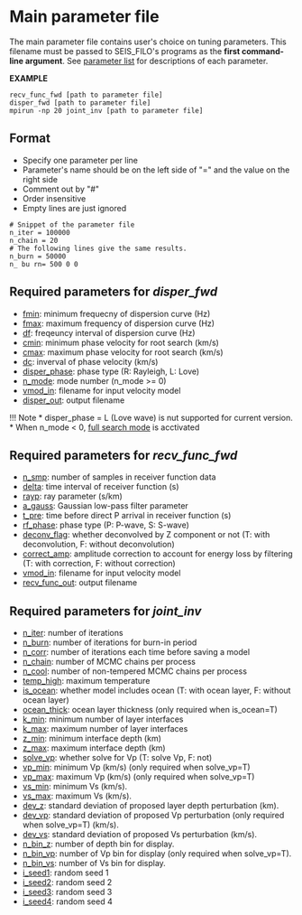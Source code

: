 # Main parameter file

The main parameter file contains user's choice on tuning parameters. This filename must be passed to SEIS_FILO's programs as the **first command-line argument**. See [parameter list](parameter_list.md) for descriptions of each parameter.  

__EXAMPLE__

```
recv_func_fwd [path to parameter file]
disper_fwd [path to parameter file]
mpirun -np 20 joint_inv [path to parameter file]
```

## Format
* Specify one parameter per line
* Parameter's name should be on the left side of "=" and the value on the right side
* Comment out by "#"
* Order insensitive
* Empty lines are just ignored
```
# Snippet of the parameter file
n_iter = 100000
n_chain = 20
# The following lines give the same results.
n_burn = 50000
n_ bu rn= 500 0 0
```

## Required parameters for _disper_fwd_

* [fmin](parameter_list.md#fmin): minimum frequecny of dispersion curve (Hz)
* [fmax](parameter_list.md#fmax): maximum frequency of dispersion curve (Hz)
* [df](parameter_list.md#df): freqeuncy interval of dispersion curve (Hz)
* [cmin](parameter_list.md#cmin): minimum phase velocity for root search (km/s)
* [cmax](parameter_list.md#cmax): maximum phase velocity for root search (km/s)
* [dc](parameter_list.md#dc): inverval of phase velocity (km/s)
* [disper_phase](parameter_list.md#disper_phase): phase type (R: Rayleigh, L: Love)
* [n_mode](parameter_list.md#n_mode): mode number (n_mode >= 0)
* [vmod_in](parameter_list.md#vmod_in): filename for input velocity model
* [disper_out](parameter_list.md#disper_out): output filename


!!! Note
    * disper_phase = L (Love wave) is nut supported for current version.
    * When n_mode < 0, [full search mode](dispersion_curve.md) is acctivated

## Required parameters for _recv_func_fwd_

* [n_smp](parameter_list.md#n_smp): number of samples in receiver function data
* [delta](parameter_list.md#delta): time interval of receiver function (s)
* [rayp](parameter_list.md#rayp): ray parameter (s/km)
* [a_gauss](parameter_list.md#a_gauss): Gaussian low-pass filter parameter
* [t_pre](parameter_list.md#t_pre): time before direct P arrival in receiver function (s)
* [rf_phase](parameter_list.md#rf_phase): phase type (P: P-wave, S: S-wave)
* [deconv_flag](parameter_list.md#deconv_flag): whether deconvolved by Z component or not (T: with deconvolution, F: without deconvolution)
* [correct_amp](parameter_list.md#correct_amp): amplitude correction to account for energy loss by filtering (T: with correction, F: without correction)
* [vmod_in](parameter_list.md#vmod_in): filename for input velocity model
* [recv_func_out](parameter_list.md#recv_func_out): output filename

## Required parameters for _joint_inv_

* [n_iter](parameter_list.md#n_iter): number of iterations
* [n_burn](parameter_list.md#n_burn): number of iterations for burn-in period
* [n_corr](parameter_list.md#n_corr): number of iterations each time before saving a model
* [n_chain](parameter_list.md#n_chain): number of MCMC chains per process
* [n_cool](parameter_list.md#n_cool): number of non-tempered MCMC chains per process
* [temp_high](parameter_list.md#temp_high): maximum temperature
* [is_ocean](parameter_list.md#is_ocean): whether model includes ocean (T: with ocean layer, F: without ocean layer)
* [ocean_thick](parameter_list.md#ocean_thick): ocean layer thickness (only required when is_ocean=T)
* [k_min](parameter_list.md#k_min): minimum number of layer interfaces
* [k_max](parameter_list.md#k_max): maximum number of layer interfaces
* [z_min](parameter_list.md#k_min): minimum interface depth (km)
* [z_max](parameter_list.md#k_max): maximum interface depth (km)
* [solve_vp](parameter_list.md#solve_vp): whether solve for Vp (T: solve Vp, F: not)
* [vp_min](parameter_list.md#vp_min): minimum Vp (km/s) (only required when solve_vp=T)
* [vp_max](parameter_list.md#vp_max): maximum Vp (km/s) (only required when solve_vp=T)
* [vs_min](parameter_list.md#vs_min): minimum Vs (km/s).
* [vs_max](parameter_list.md#vs_max): maximum Vs (km/s).
* [dev_z](parameter_list.md#dev_z): standard deviation of proposed layer depth perturbation (km).
* [dev_vp](parameter_list.md#dev_vp): standard deviation of proposed Vp perturbation (only required when solve_vp=T) (km/s).
* [dev_vs](parameter_list.md#dev_vs): standard deviation of proposed Vs perturbation (km/s).
* [n_bin_z](parameter_list.md#n_bin_z): number of depth bin for display.
* [n_bin_vp](parameter_list.md#n_bin_vp): number of Vp bin for display (only required when solve_vp=T).
* [n_bin_vs](parameter_list.md#n_bin_vs): number of Vs bin for display.
* [i_seed1](parameter_list.md#i_seed1): random seed 1
* [i_seed2](parameter_list.md#i_seed2): random seed 2
* [i_seed3](parameter_list.md#i_seed3): random seed 3
* [i_seed4](parameter_list.md#i_seed4): random seed 4









 